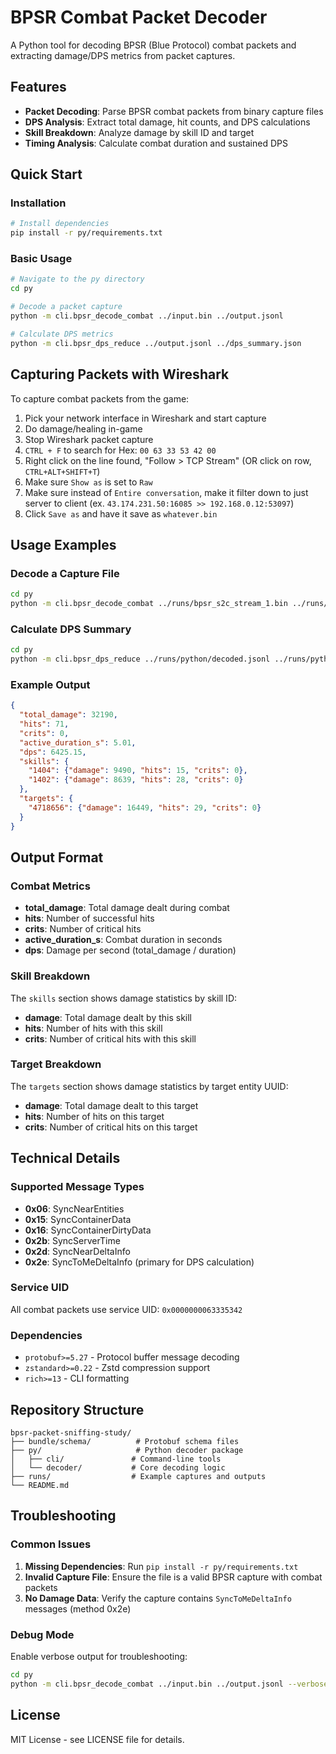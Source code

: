 # BPSR Combat Packet Decoder

A Python tool for decoding BPSR (Blue Protocol) combat packets and extracting damage/DPS metrics from packet captures.

## Features

- **Packet Decoding**: Parse BPSR combat packets from binary capture files
- **DPS Analysis**: Extract total damage, hit counts, and DPS calculations
- **Skill Breakdown**: Analyze damage by skill ID and target
- **Timing Analysis**: Calculate combat duration and sustained DPS

## Quick Start

### Installation

```bash
# Install dependencies
pip install -r py/requirements.txt
```

### Basic Usage

```bash
# Navigate to the py directory
cd py

# Decode a packet capture
python -m cli.bpsr_decode_combat ../input.bin ../output.jsonl

# Calculate DPS metrics
python -m cli.bpsr_dps_reduce ../output.jsonl ../dps_summary.json
```

## Capturing Packets with Wireshark

To capture combat packets from the game:

1. Pick your network interface in Wireshark and start capture
2. Do damage/healing in-game
3. Stop Wireshark packet capture
4. `CTRL + F` to search for Hex: `00 63 33 53 42 00`
5. Right click on the line found, "Follow > TCP Stream" (OR click on row, `CTRL+ALT+SHIFT+T`)
6. Make sure `Show as` is set to `Raw`
7. Make sure instead of `Entire conversation`, make it filter down to just server to client (ex. `43.174.231.50:16085 >> 192.168.0.12:53097`)
8. Click `Save as` and have it save as `whatever.bin`

## Usage Examples

### Decode a Capture File

```bash
cd py
python -m cli.bpsr_decode_combat ../runs/bpsr_s2c_stream_1.bin ../runs/python/decoded.jsonl --stats-out ../runs/python/stats.json
```

### Calculate DPS Summary

```bash
cd py
python -m cli.bpsr_dps_reduce ../runs/python/decoded.jsonl ../runs/python/dps_summary.json
```

### Example Output

```json
{
  "total_damage": 32190,
  "hits": 71,
  "crits": 0,
  "active_duration_s": 5.01,
  "dps": 6425.15,
  "skills": {
    "1404": {"damage": 9490, "hits": 15, "crits": 0},
    "1402": {"damage": 8639, "hits": 28, "crits": 0}
  },
  "targets": {
    "4718656": {"damage": 16449, "hits": 29, "crits": 0}
  }
}
```

## Output Format

### Combat Metrics

- **total_damage**: Total damage dealt during combat
- **hits**: Number of successful hits
- **crits**: Number of critical hits
- **active_duration_s**: Combat duration in seconds
- **dps**: Damage per second (total_damage / duration)

### Skill Breakdown

The `skills` section shows damage statistics by skill ID:
- **damage**: Total damage dealt by this skill
- **hits**: Number of hits with this skill
- **crits**: Number of critical hits with this skill

### Target Breakdown

The `targets` section shows damage statistics by target entity UUID:
- **damage**: Total damage dealt to this target
- **hits**: Number of hits on this target
- **crits**: Number of critical hits on this target

## Technical Details

### Supported Message Types

- **0x06**: SyncNearEntities
- **0x15**: SyncContainerData  
- **0x16**: SyncContainerDirtyData
- **0x2b**: SyncServerTime
- **0x2d**: SyncNearDeltaInfo
- **0x2e**: SyncToMeDeltaInfo (primary for DPS calculation)

### Service UID

All combat packets use service UID: `0x0000000063335342`

### Dependencies

- `protobuf>=5.27` - Protocol buffer message decoding
- `zstandard>=0.22` - Zstd compression support
- `rich>=13` - CLI formatting

## Repository Structure

```
bpsr-packet-sniffing-study/
├── bundle/schema/          # Protobuf schema files
├── py/                     # Python decoder package
│   ├── cli/               # Command-line tools
│   └── decoder/           # Core decoding logic
├── runs/                  # Example captures and outputs
└── README.md
```

## Troubleshooting

### Common Issues

1. **Missing Dependencies**: Run `pip install -r py/requirements.txt`
2. **Invalid Capture File**: Ensure the file is a valid BPSR capture with combat packets
3. **No Damage Data**: Verify the capture contains `SyncToMeDeltaInfo` messages (method 0x2e)

### Debug Mode

Enable verbose output for troubleshooting:

```bash
cd py
python -m cli.bpsr_decode_combat ../input.bin ../output.jsonl --verbose
```

## License

MIT License - see LICENSE file for details.